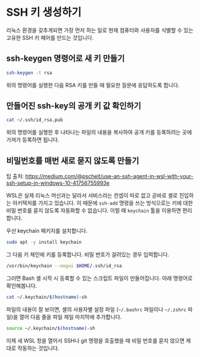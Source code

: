 # SSH 키 생성하기

리눅스 환경을 갖추게되면 가장 먼저 하는 일로 현재 컴퓨터와 사용자를 식별할 수 있는 고유한 SSH 키 페어를 만드는 것입니다.

## ssh-keygen 명령어로 새 키 만들기

```bash
ssh-keygen -t rsa
```

위의 명령어를 실행한 다음 RSA 키를 만들 때 필요한 질문에 응답하도록 합니다.

## 만들어진 ssh-key의 공개 키 값 확인하기

```bash
cat ~/.ssh/id_rsa.pub
```

위의 명령어를 실행한 후 나타나는 파일의 내용을 복사하여 공개 키를 등록하려는 곳에 가져가 등록하면 됩니다.

## 비밀번호를 매번 새로 묻지 않도록 만들기

팁 출처: https://medium.com/@pscheit/use-an-ssh-agent-in-wsl-with-your-ssh-setup-in-windows-10-41756755993e

WSL은 실제 리눅스 머신과는 달라서 서비스라는 컨셉이 따로 없고 곧바로 셸로 진입하는 아키텍처를 가지고 있습니다. 이 때문에 `ssh-add` 명령을 쓰는 방식으로는 키에 대한 비밀 번호를 묻지 않도록 자동화할 수 없습니다. 이럴 때 `keychain` 툴을 이용하면 편리합니다.

우선 keychain 패키지를 설치합니다.

```bash
sudo apt -y install keychain
```

그 다음 키 체인에 키를 등록합니다. 비밀 번호가 걸려있는 경우 입력합니다.

```bash
/usr/bin/keychain --nogui $HOME/.ssh/id_rsa
```

그러면 Bash 셸 시작 시 등록할 수 있는 스크립트 파일이 만들어집니다. 아래 명령어로 확인해봅니다.

```bash
cat ~/.keychain/$(hostname)-sh
```

파일의 내용이 잘 보이면, 셸의 사용자별 설정 파일 (`~/.bashrc` 파일이나 `~/.zshrc` 파일)을 열어 다음 줄을 파일 제일 마지막에 추가합니다.

```bash
source ~/.keychain/$(hostname)-sh
```

이제 새 WSL 창을 열어서 SSH나 git 명령을 호출했을 때 비밀 번호를 묻지 않으면 제대로 작동하는 것입니다.
